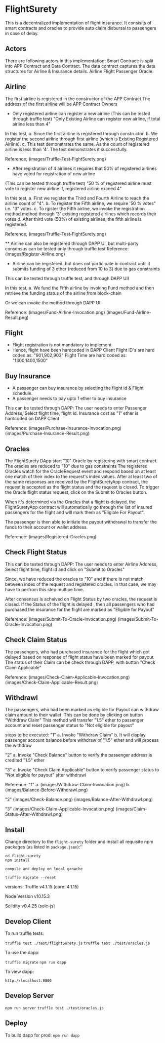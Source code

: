 # FlightSurety
This is a decentralized implementation of flight insurance. It consisits of smart contracts and oracles to provide auto claim disbursal to passengers in case of delay.

## Actors
There are following actors in this implementation:
Smart Contract: is split into APP Contract and Data Contract. The data contract captures the data structures for Airline & Insurance details.
	Airline
	Flight
	Passenger
Oracle:

## Airline
The first airline is registered in the constructor of the APP Contract.The address of the first airline will be APP Contract Owners

*  Only registered airline can register a new airline 
(This can be tested through truffle test)
"Only Existing Airline can register new airline, if total airline less than 4"

In this test, 
a. Since the first airline is registered through constructor.
b. We register the second airline through first airline (which is Existing Registered Airline). 
c. This test demonstrates the same. As the count of registered airline is less than '4'. The test demonstrates it successfully.

Reference;
(images/Truffle-Test-FightSurety.png)


*  After registration of 4 airlines it requires that 50% of registered airlines have voted for registration of new airline

(This can be tested through truffle test)
"50 % of registered airline must vote to register new airline if, registered airline exceed 4"

In this test,
a. First we register the Third and Fourth Airline to reach the airline count of "4".
b. To register the Fifth airline, we require '50 % votes" i.e. "3" votes. 
c. To rgister the Fifth airline, we invoke the registration method method through '3' existing registered airlines which records their votes
d. After third vote (50%) of existing airlines, the fifth airline is registered.

Reference;
(images/Truffle-Test-FightSurety.png)

** Airline can also be registered through DAPP UI, but multi-party consensus can be tested only through truffle test
Reference:
(images/Register-Airline.png)



*   Airline can be registered, but does not participate in contract until it submits funding of 3 ether (reduced from 10 to 3) due to gas constraints

This can be tested through truffle test, and through DAPP UI)

In this test,
a. We fund the Fifth airline by invoking Fund method and then retrieve the funding status of the airline from block-chain

Or we can invoke the method through DAPP UI

Reference:
(images/Fund-Airline-Invocation.png)
(images/Fund-Airline-Result.png)


## Flight
*  Flight registration is not mandatory to implement
*  Hence, flight have been hardcoded in DAPP Client
Flight ID's are hard coded as:
"901,902,903"
Flight Time are hard coded as:
"1300,1400,1500"


## Buy Insurance
*  A passenger can buy insurance by selecting the flight id & Flight schedule.
*  A passenger needs to pay upto 1 ether to buy insurance

This can be tested through DAPP:
The user needs to enter Passenger Address, Select flight time, flight id. Insurance cost as "1" ether is hardcoded on DAPP Client 

Reference:
(images/Purchase-Insurance-Invocation.png)
(images/Purchase-Insurance-Result.png)


## Oracles 
The FlightSurety DApp start "10" Oracle by registering with smart contract. The oracles are reduced to "10" due to gas constraints
The registered Oracles watch for the OracleRequest event and respond based on at least one match of their index to the request's index values. 
After at least two of the same responses are received by the FlightSuretyApp contract, the request is accepted as the flight status and the request is closed. 
To trigger the Oracle flight status request, click on the Submit to Oracles button. 

When it's determined via the Oracles that a flight is delayed, the FlightSuretyApp contract will automatically go through the list of insured passengers for the flight and will mark them as "Eligible For Payout".


The passenger is then able to initiate the payout withdrawal to transfer the funds to their account or wallet address. 

Reference:
(images/Registered-Oracles.png)


## Check Flight Status

This can be tested through DAPP:
The user needs to enter Airline Address, Select flight time, flight id and click on "Submit to Oracles" 

Since, we have reduced the oracles to "10" and if there is not match between index of the request and registered oracles. 
In that case, we may have to perfrom this step multipe time.

After consensus is acheived on Flight Status by two oracles, the request is closed. If the Status of the flight is delayed , then all passengers who had purchased the insurance for the flight
are marked as "Eligible for Payout"

Reference:
(images/Submit-To-Oracle-Invocation.png)
(images/Submit-To-Oracle-Invocation.png)


## Check Claim Status

The passengers, who had purchased insurance for the flight which got delayed based on response of flight status have been marked for payout.
The status of their Claim can be check through DAPP, with button "Check Claim Applicable"

Reference:
(images/Check-Claim-Applicable-Invocation.png)
(images/Check-Claim-Applicable-Result.png)


## Withdrawl

The passengers, who had been marked as eligible for Payout can withdraw claim amount to their wallet. This can be done by clicking on button "Withdraw Claim"
This method will transfer "1.5" ether to passenger account and reset passenger status to "Not eligible for payout"

steps to be executed:
"1"
a. Invoke "Withdraw Claim"
b. It will display passenger account balance before withdraw of "1.5" ether and will process the withdraw


"2"
a. Invoke "Check Balance" button to verify the passenger address is credited "1.5" ether

"3"
a. Invoke "Check Claim Applicable" button to verify passenger status to "Not eligible for payout" after withdrawl


Reference:
"1"
a. (images/Withdraw-Claim-Invocation.png)
b. (images/Balance-Before-Withdrawl.png)


"2"
(images/Check-Balance.png)
(images/Balance-After-Withdrawl.png)

"3"
(images/Check-Claim-Applicable-Invocation.png)
(images/Claim-Status-After-Withdrawl.png)



## Install

Change directory to the ```flight-surety``` folder and install all requisite npm packages (as listed in ```package.json```):''

```
cd flight-surety
npm install

compile and deploy on local ganache

truffle migrate --reset
```


versions:
Truffle v4.1.15 (core: 4.1.15)

Node Version
v10.15.3

Solidity v0.4.25 (solc-js)


## Develop Client

To run truffle tests:

`truffle test ./test/flightSurety.js`
`truffle test ./test/oracles.js`

To use the dapp:

`truffle migrate`
`npm run dapp`

To view dapp:

`http://localhost:8000`

## Develop Server

`npm run server`
`truffle test ./test/oracles.js`

## Deploy

To build dapp for prod:
`npm run dapp`



